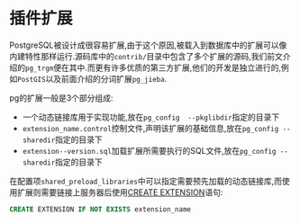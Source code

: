 # 插件扩展

PostgreSQL被设计成很容易扩展,由于这个原因,被载入到数据库中的扩展可以像内建特性那样运行.源码库中的`contrib/`目录中包含了多个扩展的源码,我们前文介绍的`pg_trgm`便在其中.而更有许多优质的第三方扩展,他们的开发是独立进行的,例如`PostGIS`以及前面介绍的分词扩展`pg_jieba`.

pg的扩展一般是3个部分组成:

+ 一个动态链接库用于实现功能,放在`pg_config  --pkglibdir`指定的目录下
+ `extension_name.control`控制文件,声明该扩展的基础信息,放在`pg_config --sharedir`指定的目录下
+ `extension--version.sql`加载扩展所需要执行的SQL文件,放在`pg_config --sharedir`指定的目录下


在配置项`shared_preload_libraries`中可以指定需要预先加载的动态链接库,而使用扩展则需要链接上服务器后使用[CREATE EXTENSION](http://postgres.cn/docs/12/sql-createextension.html)语句:

```sql
CREATE EXTENSION IF NOT EXISTS extension_name
```
